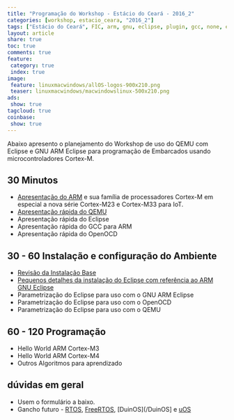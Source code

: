 ```yaml
---
title: "Programação do Workshop - Estácio do Ceará - 2016_2"
categories: [workshop, estacio_ceara, "2016_2"]
tags: ["Estácio do Ceará", FIC, arm, gnu, eclipse, plugin, gcc, none, eabi, Workshop, pranejamento]
layout: article
share: true
toc: true
comments: true
feature:
 category: true
 index: true
image:
 feature: linuxmacwindows/allOS-logos-900x210.png
 teaser: linuxmacwindows/macwindowslinux-500x210.png
ads: 
 show: true
tagcloud: true
coinbase:
 show: true
---
```


Abaixo apresento o planejamento do Workshop de uso do QEMU com Eclipse e GNU ARM Eclipse para programação de Embarcados usando microcontroladores Cortex-M.

<!--more-->

## 30 Minutos

 * [Apresentação do ARM](/estacio_ceara/2016_2/Apresentacao_do_ARM) e sua família de processadores Cortex-M em especial a nova série Cortex-M23 e Cortex-M33 para IoT.
 * [Apresentação rápida do QEMU](/estacio_ceara/2016_2/Apresentacao_rapida_do_QEMU)
 * Apresentação rápida do Eclipse
 * Apresentação rápida do GCC para ARM
 * Apresentação rápida do OpenOCD
 
## 30 - 60 Instalação e configuração do Ambiente

 * [Revisão da Instalação Base](/estacio_ceara/2016_2/Instalando_ambiente_para_workshop_estacioce_qemu_eclipse_arm/)
 * [Pequenos detalhes da instalação do Eclipse com referência ao ARM GNU Eclipse](/estacio_ceara/2016_2/pequenos_detalhes_da-instalacao_do_Eclipse_com_referência_ao_ARM_GNU_Eclipse)
 * Parametrização do Eclipse para uso com o GNU ARM Eclipse
 * Parametrização do Eclipse para uso com o OpenOCD
 * Parametrização do Eclipse para uso com o QEMU
 
## 60 - 120 Programação

 * Hello World ARM Cortex-M3
 * Hello World ARM Cortex-M4
 * Outros Algoritmos para aprendizado
 
## dúvidas em geral

 * Usem o formulário a baixo.
 * Gancho futuro - [RTOS](/RTOS), [FreeRTOS](FreeRTOS), [DuinOS](/DuinOS] e [uOS](/uos/)
 
